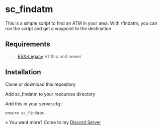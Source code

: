 # sc_findatm

This is a simple script to find an ATM in your area. With /findatm, you can run the script and get a waypoint to the destination

## Requirements

> [ESX-Legacy](https://github.com/esx-framework/esx-legacy) V1.10.x and newer

## Installation
Clone or download this repository

Add sc_findatm to your resources directory

Add this in your server.cfg :
```
ensure sc_findatm
```

» You want more? Come to my [Discord Server](https://discord.gg/Mqgewse3Yc)
